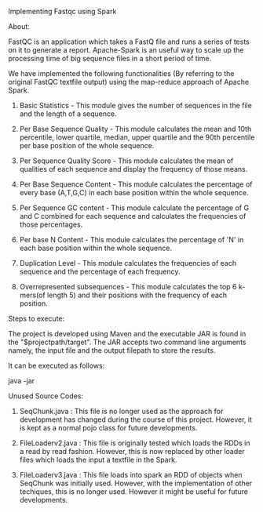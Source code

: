 Implementing Fastqc using Spark

About:

FastQC is an application which takes a FastQ file and runs a series
of tests on it to generate a report.  Apache-Spark is an useful way to scale up the processing time of big sequence files in a short period of time.

We have implemented the following functionalities (By referring to the original FastQC textfile output) using the map-reduce approach of Apache Spark.

1. Basic Statistics - This module gives the number of sequences in the file and the length of a sequence.

2. Per Base Sequence Quality - This module calculates the mean and 10th percentile, lower quartile, median, upper quartile and the 90th percentile per base position of the whole sequence.

3. Per Sequence Quality Score - This module calculates the mean of qualities of each sequence and display the frequency of those means. 

4. Per Base Sequence Content - This module calculates the percentage of every base (A,T,G,C) in each base position within the whole sequence.

5. Per Sequence GC content - This module calculate the percentage of G and C combined for each sequence and calculates the frequencies of those percentages.

6. Per base N Content - This module calculates the percentage of 'N' in each base position within the whole sequence.

7. Duplication Level - This module calculates the frequencies of each sequence and the percentage of each frequency.

8. Overrepresented subsequences - This module calculates the top 6 k-mers(of length 5) and their positions with the frequency of each position.

Steps to execute:

The project is developed using Maven and the executable JAR is found in the "$projectpath/target". The JAR accepts two command line arguments
namely, the input file and the output filepath to store the results. 

It can be executed as follows:

java -jar <JAR-FILENAME> <INPUTFILE> <OUTPUTFILE>


Unused Source Codes:

1. SeqChunk.java : This file is no longer used as the approach for development has changed during the course of this project. However, it is kept as a normal pojo class for future developments.

2. FileLoaderv2.java : This file is originally tested which loads the RDDs in a read by read fashion. However, this is now replaced by other loader files which loads the input a textfile in the Spark. 

3. FileLoaderv3.java : This file loads into spark an RDD of objects when SeqChunk was initially used. However, with the implementation of other techiques, this is no longer used. However it might be useful for future developments. 

